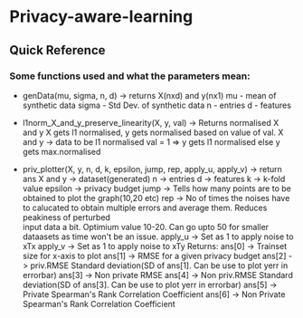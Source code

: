# Privacy-aware-learning

## Quick Reference
### Some functions used and what the parameters mean:

- genData(mu, sigma, n, d) -> returns X(nxd) and y(nx1)
      mu - mean of synthetic data
      sigma - Std Dev. of synthetic data
      n - entries
      d - features
      
- l1norm_X_and_y_preserve_linearity(X, y, val) -> Returns normalised X and y 
      X gets l1 normalised, y gets normalised based on value of val.
      X and y -> data to be l1 normalised
      val = 1 => y gets l1 normalised else y gets max.normalised
      
- priv_plotter(X, y, n, d, k, epsilon, jump, rep, apply_u, apply_v) -> return ans
      X and y -> dataset(generated)
      n -> entries
      d -> features
      k -> k-fold value
      epsilon -> privacy budget
      jump -> Tells how many points are to be obtained to plot the graph(10,20 etc)
      rep -> No of times the noises have to calucated to obtain multiple errors and average them. Reduces peakiness of perturbed                                                                                                     
             input data a bit. Optimium value 10-20. Can go upto 50 for smaller dataasets as time won't be an issue.
      apply_u -> Set as 1 to apply noise to xTx
      apply_v -> Set as 1 to apply noise to xTy
      Returns:
      ans[0] -> Trainset size for x-axis to plot
      ans[1] -> RMSE for a given privacy budget
      ans[2] -> priv.RMSE Standard deviation(SD of ans[1]. Can be use to plot yerr in errorbar)
      ans[3] -> Non private RMSE
      ans[4] -> Non priv.RMSE Standard deviation(SD of ans[3]. Can be use to plot yerr in errorbar)
      ans[5] -> Private Spearman's Rank Correlation Coefficient
      ans[6] -> Non Private Spearman's Rank Correlation Coefficient
      
     
             

